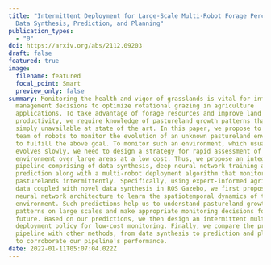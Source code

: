```yaml
---
title: "Intermittent Deployment for Large-Scale Multi-Robot Forage Perception:
  Data Synthesis, Prediction, and Planning"
publication_types:
  - "0"
doi: https://arxiv.org/abs/2112.09203
draft: false
featured: true
image:
  filename: featured
  focal_point: Smart
  preview_only: false
summary: Monitoring the health and vigor of grasslands is vital for informing
  management decisions to optimize rotational grazing in agriculture
  applications. To take advantage of forage resources and improve land
  productivity, we require knowledge of pastureland growth patterns that is
  simply unavailable at state of the art. In this paper, we propose to deploy a
  team of robots to monitor the evolution of an unknown pastureland environment
  to fulfill the above goal. To monitor such an environment, which usually
  evolves slowly, we need to design a strategy for rapid assessment of the
  environment over large areas at a low cost. Thus, we propose an integrated
  pipeline comprising of data synthesis, deep neural network training and
  prediction along with a multi-robot deployment algorithm that monitors
  pasturelands intermittently. Specifically, using expert-informed agricultural
  data coupled with novel data synthesis in ROS Gazebo, we first propose a new
  neural network architecture to learn the spatiotemporal dynamics of the
  environment. Such predictions help us to understand pastureland growth
  patterns on large scales and make appropriate monitoring decisions for the
  future. Based on our predictions, we then design an intermittent multi-robot
  deployment policy for low-cost monitoring. Finally, we compare the proposed
  pipeline with other methods, from data synthesis to prediction and planning,
  to corroborate our pipeline's performance.
date: 2022-01-11T05:07:04.022Z
---
```

